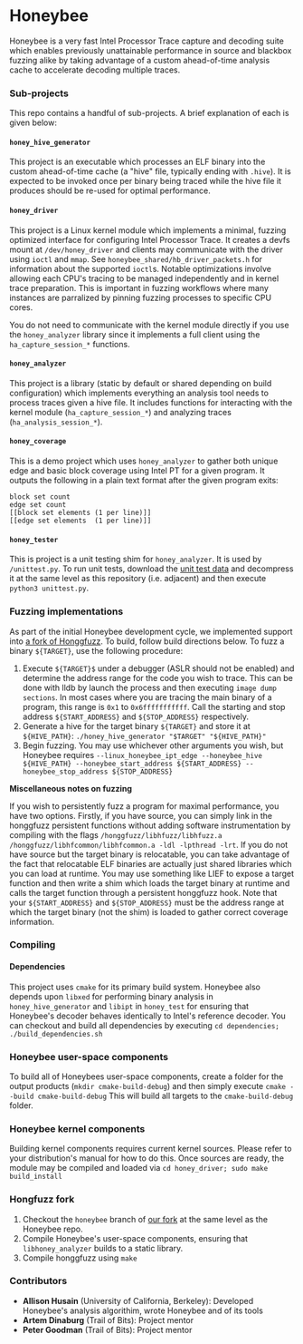 # Honeybee

Honeybee is a very fast Intel Processor Trace capture and decoding suite which enables previously unattainable performance in source and blackbox fuzzing alike by taking advantage of a custom ahead-of-time analysis cache to accelerate decoding multiple traces.

### Sub-projects

This repo contains a handful of sub-projects. A brief explanation of each is given below:

#### `honey_hive_generator`

This project is an executable which processes an ELF binary into the custom ahead-of-time cache (a "hive" file, typically ending with `.hive`). It is expected to be invoked once per binary being traced while the hive file it produces should be re-used for optimal performance.

#### `honey_driver`

This project is a Linux kernel module which implements a minimal, fuzzing optimized interface for configuring Intel Processor Trace. It creates a devfs mount at `/dev/honey_driver` and clients may communicate with the driver using `ioctl` and `mmap`. See `honeybee_shared/hb_driver_packets.h` for information about the supported `ioctl`s. Notable optimizations involve allowing each CPU's tracing to be managed independently and in kernel trace preparation. This is important in fuzzing workflows where many instances are parralized by pinning fuzzing processes to specific CPU cores. 

You do not need to communicate with the kernel module directly if you use the `honey_analyzer` library since it implements a full client using the `ha_capture_session_*` functions.

#### `honey_analyzer`
 
This project is a library (static by default or shared depending on build configuration) which implements everything an analysis tool needs to process traces given a hive file. It includes functions for interacting with the kernel module (`ha_capture_session_*`) and analyzing traces (`ha_analysis_session_*`).
 
#### `honey_coverage`

This is a demo project which uses `honey_analyzer` to gather both unique edge and basic block coverage using Intel PT for a given program. It outputs the following in a plain text format after the given program exits:

```
block set count
edge set count
[[block set elements (1 per line)]]
[[edge set elements  (1 per line)]]
```

#### `honey_tester`

This is project is a unit testing shim for `honey_analyzer`. It is used by `/unittest.py`. To run unit tests, download the [unit test data](https://github.com/trailofbits/Honeybee/releases/tag/0) and decompress it at the same level as this repository (i.e. adjacent) and then execute `python3 unittest.py`.


### Fuzzing implementations

As part of the initial Honeybee development cycle, we implemented support into [a fork of Honggfuzz](https://github.com/ezhes/honggfuzz/tree/honeybee). To build, follow build directions below. To fuzz a binary `${TARGET}`, use the following procedure:

1. Execute `${TARGET}$` under a debugger (ASLR should not be enabled) and determine the address range for the code you wish to trace. This can be done with lldb by launch the process and then executing `image dump sections`. In most cases where you are tracing the main binary of a program, this range is `0x1` to `0x6fffffffffff`. Call the starting and stop address `${START_ADDRESS}` and `${STOP_ADDRESS}` respectively.
2. Generate a hive for the target binary `${TARGET}` and store it at `${HIVE_PATH}`: `./honey_hive_generator "$TARGET" "${HIVE_PATH}"` 
3. Begin fuzzing. You may use whichever other arguments you wish, but Honeybee requires `--linux_honeybee_ipt_edge --honeybee_hive ${HIVE_PATH} --honeybee_start_address ${START_ADDRESS} --honeybee_stop_address ${STOP_ADDRESS}`

**Miscellaneous notes on fuzzing**

If you wish to persistently fuzz a program for maximal performance, you have two options. Firstly, if you have source, you can simply link in the honggfuzz persistent functions without adding software instrumentation by compiling with the flags `/honggfuzz/libhfuzz/libhfuzz.a /honggfuzz/libhfcommon/libhfcommon.a -ldl -lpthread -lrt`. If you do not have source but the target binary is relocatable, you can take advantage of the fact that relocatable ELF binaries are actually just shared libraries which you can load at runtime. You may use something like LIEF to expose a target function and then write a shim which loads the target binary at runtime and calls the target function through a persistent honggfuzz hook. Note that your `${START_ADDRESS}` and `${STOP_ADDRESS}` must be the address range at which the target binary (not the shim) is loaded to gather correct coverage information.

### Compiling

#### Dependencies

This project uses `cmake` for its primary build system. Honeybee also depends upon `libxed` for performing binary analysis in `honey_hive_generator` and `libipt` in `honey_test` for ensuring that Honeybee's decoder behaves identically to Intel's reference decoder. You can checkout and build all dependencies by executing `cd dependencies; ./build_dependencies.sh` 

### Honeybee user-space components

To build all of Honeybees user-space components, create a folder for the output products (`mkdir cmake-build-debug`) and then simply execute `cmake --build cmake-build-debug` This will build all targets to the `cmake-build-debug` folder.

### Honeybee kernel components

Building kernel components requires current kernel sources. Please refer to your distribution's manual for how to do this. Once sources are ready, the module may be compiled and loaded via `cd honey_driver; sudo make build_install` 

### Hongfuzz fork

1. Checkout the `honeybee` branch of [our fork](https://github.com/ezhes/honggfuzz/tree/honeybee) at the same level as the Honeybee repo.
2. Compile Honeybee's user-space components, ensuring that `libhoney_analyzer` builds to a static library.
3. Compile honggfuzz using `make`


### Contributors

* **Allison Husain** (University of California, Berkeley): Developed Honeybee's analysis algorithim, wrote Honeybee and of its tools
* **Artem Dinaburg** (Trail of Bits): Project mentor
* **Peter Goodman** (Trail of Bits): Project mentor

